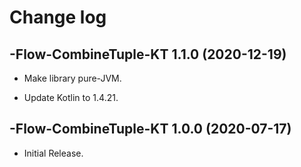 # Change log

-Flow-CombineTuple-KT 1.1.0 (2020-12-19)
--------------------------------

- Make library pure-JVM.

- Update Kotlin to 1.4.21.

-Flow-CombineTuple-KT 1.0.0 (2020-07-17)
--------------------------------

- Initial Release.